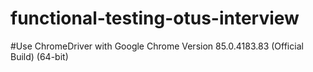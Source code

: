 # functional-testing-otus-interview


#Use ChromeDriver with Google Chrome Version 85.0.4183.83 (Official Build) (64-bit)
